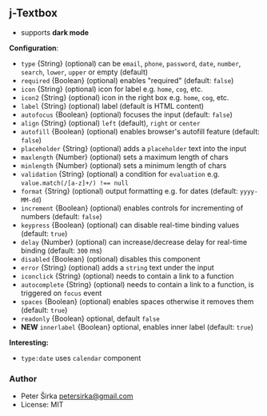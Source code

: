 ﻿## j-Textbox

- supports __dark mode__

__Configuration__:

- `type` {String} (optional) can be `email`, `phone`, `password`, `date`, `number`, `search`, `lower`, `upper` or empty (default)
- `required` {Boolean} (optional) enables "required" (default: `false`)
- `icon` {String} (optional) icon for label e.g. `home`, `cog`, etc.
- `icon2` {String} (optional) icon in the right box e.g. `home`, `cog`, etc.
- `label` {String} (optional) label (default is HTML content)
- `autofocus` {Boolean} (optional) focuses the input (default: `false`)
- `align` {String} (optional) `left` (default), `right` or `center`
- `autofill` {Boolean} (optional) enables browser's autofill feature (default: `false`)
- `placeholder` {String} (optional) adds a `placeholder` text into the input
- `maxlength` {Number} (optional) sets a maximum length of chars
- `minlength` {Number} (optional) sets a minimum length of chars
- `validation` {String} (optional) a condition for `evaluation` e.g. `value.match(/[a-z]+/) !== null`
- `format` {String} (optional) output formatting e.g. for dates (default: `yyyy-MM-dd`)
- `increment` {Boolean} (optional) enables controls for incrementing of numbers (default: `false`)
- `keypress` {Boolean} (optional) can disable real-time binding values (default: `true`)
- `delay` {Number} (optional) can increase/decrease delay for real-time binding (default: `300` ms)
- `disabled` {Boolean} (optional) disables this component
- `error` {String} (optional) adds a `string` text under the input
- `iconclick` {String} (optional) needs to contain a link to a function
- `autocomplete` {String} (optional) needs to contain a link to a function, is triggered on `focus` event
- `spaces` {Boolean} (optional) enables spaces otherwise it removes them (default: `true`)
- `readonly` {Boolean} optional, default `false`
- __NEW__ `innerlabel` {Boolean} optional, enables inner label (default: `true`)

__Interesting:__

- `type:date` uses `calendar` component

### Author

- Peter Širka <petersirka@gmail.com>
- License: MIT
